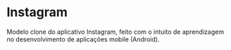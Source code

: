 # Instagram
Modelo clone do aplicativo Instagram, feito com o intuito de aprendizagem no desenvolvimento de aplicações mobile (Android).

